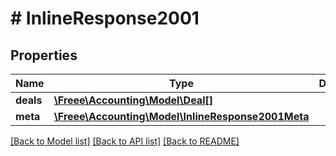 # # InlineResponse2001

## Properties

Name | Type | Description | Notes
------------ | ------------- | ------------- | -------------
**deals** | [**\Freee\Accounting\Model\Deal[]**](Deal.md) |  |
**meta** | [**\Freee\Accounting\Model\InlineResponse2001Meta**](InlineResponse2001Meta.md) |  |

[[Back to Model list]](../../README.md#models) [[Back to API list]](../../README.md#endpoints) [[Back to README]](../../README.md)
